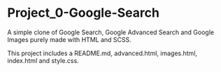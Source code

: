 # Project_0-Google-Search

A simple clone of Google Search, Google Advanced Search and Google Images purely made with HTML and SCSS.

This project includes a README.md, advanced.html, images.html, index.html and style.css.
